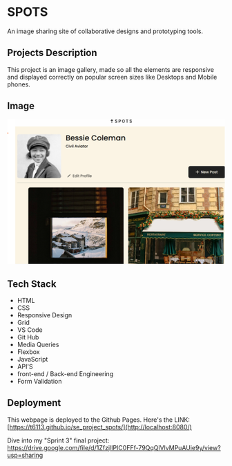 # SPOTS

An image sharing site of collaborative designs and prototyping tools.

## Projects Description

This project is an image gallery, made so all the elements are responsive and displayed correctly on popular screen sizes like Desktops and Mobile phones.

## Image

<img src="./images/Screenshot .png">

## Tech Stack

- HTML
- CSS
- Responsive Design
- Grid
- VS Code
- Git Hub
- Media Queries
- Flexbox
- JavaScript
- API'S
- front-end / Back-end Engineering
- Form Validation

## Deployment

This webpage is deployed to the Github Pages. Here's the LINK: [https://t6113.github.io/se_project_spots/](http://localhost:8080/)

Dive into my "Sprint 3" final project: https://drive.google.com/file/d/1ZfzjlIPIC0FFf-79QqQlVlvMPuAUie9y/view?usp=sharing

